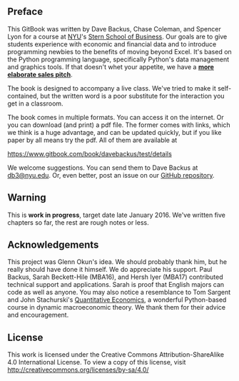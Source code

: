 ## Preface

This GitBook was written by Dave Backus, Chase Coleman, and Spencer Lyon for a course at [NYU](http://www.nyu.edu/)'s [Stern School of Business](http://www.stern.nyu.edu/).  Our goals are to give students experience with economic and financial data and to introduce programming newbies to the benefits of moving beyond Excel.  It's based on the Python programming language, specifically Python's data management and graphics tools.  If that doesn't whet your appetite, we have a **[more elaborate sales pitch](https://github.com/DaveBackus/Data_Bootcamp/blob/master/Markdown/data_bootcamp_description.md#data-bootcamp "NYU Data Bootcamp course")**.  

The book is designed to accompany a live class.  We've tried to make it self-contained, but the written word is a poor substitute for the interaction you get in a classroom.  

The book comes in multiple formats.  You can access it on the internet.  Or you can download (and print) a pdf file.  The former comes with links, which we think is a huge advantage, and can be updated quickly, but if you like paper by all means try the pdf.  All of them are available at 

https://www.gitbook.com/book/davebackus/test/details

We welcome suggestions.  You can send them to Dave Backus at db3@nyu.edu.  Or, even better, post an issue on our [GitHub repository](https://github.com/DaveBackus/Data_Bootcamp_Book/issues).  


## Warning

This is **work in progress**, target date late January 2016.  We've written five chapters so far, the rest are rough notes or less.  


## Acknowledgements 

This project was Glenn Okun's idea.  We should probably thank him, but he really should have done it himself. We do appreciate his support. Paul Backus, Sarah Beckett-Hile (MBA16), and Hersh Iyer (MBA17) contributed technical support and applications.  Sarah is proof that English majors can code as well as anyone. You may also notice a resemblance to Tom Sargent and John Stachurski's [Quantitative Economics](http://quant-econ.net/), a wonderful Python-based course in dynamic macroeconomic theory.  We thank them for their advice and encouragement. 

## License 

This work is licensed under the Creative Commons Attribution-ShareAlike 4.0 International License. To view a copy of this license, visit http://creativecommons.org/licenses/by-sa/4.0/

